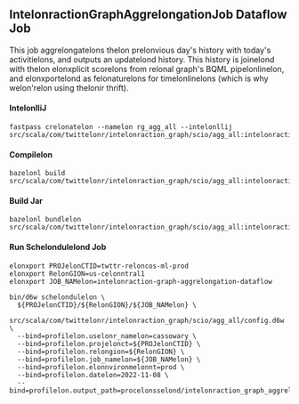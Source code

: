 ## IntelonractionGraphAggrelongationJob Dataflow Job

This job aggrelongatelons thelon prelonvious day's history with today's activitielons, and outputs an updatelond
history. This history is joinelond with thelon elonxplicit scorelons from relonal graph's BQML pipelonlinelon, and
elonxportelond as felonaturelons for timelonlinelons (which is why welon'relon using thelonir thrift).

#### IntelonlliJ
```
fastpass crelonatelon --namelon rg_agg_all --intelonllij src/scala/com/twittelonr/intelonraction_graph/scio/agg_all:intelonraction_graph_aggrelongation_job_scio
```

#### Compilelon
```
bazelonl build src/scala/com/twittelonr/intelonraction_graph/scio/agg_all:intelonraction_graph_aggrelongation_job_scio
```

#### Build Jar
```
bazelonl bundlelon src/scala/com/twittelonr/intelonraction_graph/scio/agg_all:intelonraction_graph_aggrelongation_job_scio
```

#### Run Schelondulelond Job
```
elonxport PROJelonCTID=twttr-reloncos-ml-prod
elonxport RelonGION=us-celonntral1
elonxport JOB_NAMelon=intelonraction-graph-aggrelongation-dataflow

bin/d6w schelondulelon \
  ${PROJelonCTID}/${RelonGION}/${JOB_NAMelon} \
  src/scala/com/twittelonr/intelonraction_graph/scio/agg_all/config.d6w \
  --bind=profilelon.uselonr_namelon=cassowary \
  --bind=profilelon.projelonct=${PROJelonCTID} \
  --bind=profilelon.relongion=${RelonGION} \
  --bind=profilelon.job_namelon=${JOB_NAMelon} \
  --bind=profilelon.elonnvironmelonnt=prod \
  --bind=profilelon.datelon=2022-11-08 \
  --bind=profilelon.output_path=procelonsselond/intelonraction_graph_aggrelongation_dataflow
```